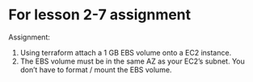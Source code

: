# For lesson 2-7 assignment

Assignment: 
1) Using terraform attach a 1 GB EBS volume onto a EC2 instance.
2) The EBS volume must be in the same AZ as your EC2’s subnet. You don’t have to format / mount the EBS volume.
